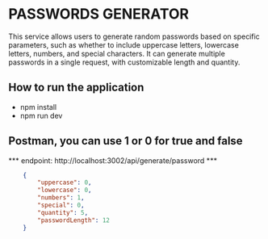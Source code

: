 #  PASSWORDS GENERATOR

This service allows users to generate random passwords based on specific parameters, such as whether to include uppercase letters, lowercase letters, numbers, and special characters. It can generate multiple passwords in a single request, with customizable length and quantity.


## How to run the application

- npm install
- npm run dev


## Postman, you can use 1 or 0 for true and false

 *** endpoint: http://localhost:3002/api/generate/password ***

```json
    {
        "uppercase": 0,
        "lowercase": 0,
        "numbers": 1,
        "special": 0,
        "quantity": 5,
        "passwordLength": 12
    }

